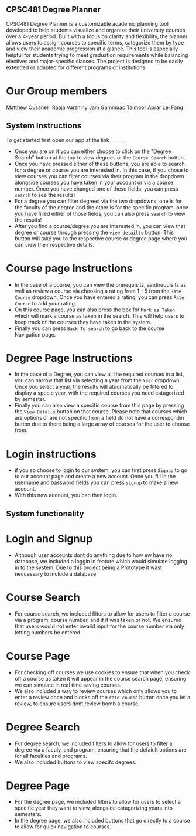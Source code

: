 ## CPSC481 Degree Planner
CPSC481 Degree Planner is a customizable academic planning tool developed to help students visualize and organize their university courses over a 4-year period. Built with a focus on clarity and flexibility, the planner allows users to assign courses to specific terms, categorize them by type and view their academic progression at a glance. This tool is especially helpful for students trying to meet graduation requirements while balancing electives and major-specific classes. The project is designed to be easily extended or adapted for different programs or institutions.

# Our Group members
Matthew Cusanelli
Raaja Varshiny
Jam Gammuac
Taimoor Abrar
Lei Fang

## System Instructions
To get started first open our app at the link _____.  

* Once you are on it you can either choose to click on the "Degree Search" button at the top to view degrees or the ```Course Search``` button.
* Once you have pressed either of these buttons, you are able to search for a degree or course you are interested in.  In this case, if you chose to view courses you can filter courses via their program in the dropdown alongside courses you have taken in your account or via a course number.  Once you have changed one of these fields, you can press ```search``` to see the results!
* For a degree you can filter degrees via the two dropdowns, one is for the faculty of the degree and the other is for the specific program, once you have filled either of those fields, you can also press ```search``` to view the results!
* After you find a course/degree you are interested in, you can view that degree or course through pressing the ``` view detailts ``` button.  This button will take you to the respective course or degree page where you can view their respective details.

# Course page Instructions
* In the case of a course, you can view the prerequisits, aantirequisits as well as review a course via choosing a rating from 1 - 5 from the ```Rate Course``` dropdown.  Once you have entered a rating, you can press ```Rate Course``` to add your rating.
* On this course page, you can also press the box for ```Mark as Taken``` which will mark a course as taken in the search.  This will help users to keep track of the courses they have taken in the system.
* Finally you can press ```Back To search``` to go back to the course Navigation page.

# Degree Page Instructions
* In the case of a Degree, you can view all the required courses in a list, you can narrow that list via selecting a year from the ```Year``` dropdown.  Once you select a year, the results will atuomatically be filtered to display a specic year, with the required courses you need catagorized by semester.
* Finally you can also view a specific course from this page by pressing the ```View Details``` button on  that course.  Please note that courses which are options or are not specific from a field do not have a correspondin button due to there being a large array of courses for the user to choose from.

# Login instructions
* if you so choose to login to our system, you can first press ```Signup``` to go to our account page and create a new account.  Once you fill in the username and password fields you can press ```signup``` to make a new account.
* With this new account, you can then login.

## System functionality
# Login and Signup
* Although user accounts dont do anything due to how ew have no database, we included a loggin in feature which would simulate logging in to the system.  Due to this project being a Prototype it wast neccessary to include a database.

# Course Search
* For course search, we included filters to allow for users to filter a course via a program, course number, and if it was taken or not.  We ensured that users would not enter invalid input for the course number via only letting numbers be entered.
  
# Course Page
* For checking off courses we use cookies to ensure that when you check off a course as taken it will appear in the course search page, ensuring we can simulate in real time saving courses.
* We also included a way to review courses which only allows you to enter a review once and blocks off the ```rate course``` button once you let a review, to ensure users dont review bomb a course.

# Degree Search
* For degree search, we included filters to allow for users to filter a degree via a faculy, and program, ensuring that the defaiult options are for all faculties and programs.
* We also included buttons to view specifc degrees.

# Degree Page
* For the degree page, we included filters to allow for users to select a specific year they want to view, alongside catagorizing years into semesters.
* In the degree page, we also included buttons that go directly to a course to allow for quick navigation to courses.

